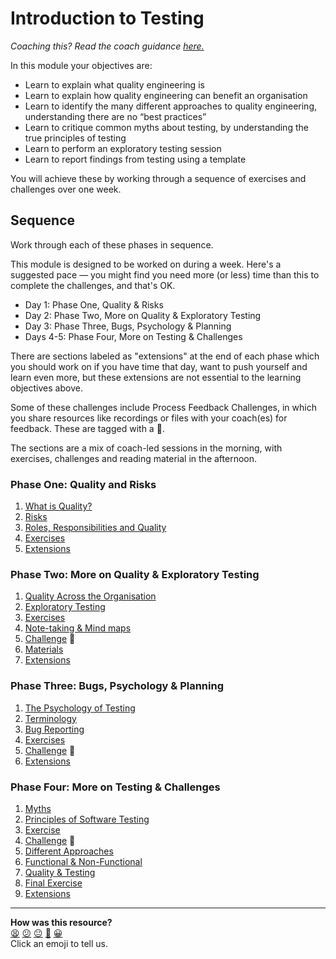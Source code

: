 # Introduction to Testing

_Coaching this? Read the coach guidance
[here.](https://github.com/makersacademy/slug/blob/main/materials/universe/quality_engineering/intro_to_testing/HOW_TO_COACH.x.md)_

In this module your objectives are:

* Learn to explain what quality engineering is
* Learn to explain how quality engineering can benefit an organisation
* Learn to identify the many different approaches to quality engineering,
  understanding there are no “best practices”
* Learn to critique common myths about testing, by understanding the true
  principles of testing
* Learn to perform an exploratory testing session
* Learn to report findings from testing using a template

You will achieve these by working through a sequence of exercises and challenges
over one week.

## Sequence

Work through each of these phases in sequence.

This module is designed to be worked on during a week. Here's a suggested pace —
you might find you need more (or less) time than this to complete the
challenges, and that's OK.

* Day 1: Phase One, Quality & Risks
* Day 2: Phase Two, More on Quality & Exploratory Testing
* Day 3: Phase Three, Bugs, Psychology & Planning
* Days 4-5: Phase Four, More on Testing & Challenges

There are sections labeled as "extensions" at the end of each phase which you
should work on if you have time that day, want to push yourself and learn even
more, but these extensions are not essential to the learning objectives above.

Some of these challenges include Process Feedback Challenges, in which you share
resources like recordings or files with your coach(es) for feedback. These are
tagged with a :satellite:.

The sections are a mix of coach-led sessions in the morning, with exercises,
challenges and reading material in the afternoon.

### Phase One: Quality and Risks

1. [What is Quality?](./phase1/01_quality.md)
2. [Risks](./phase1/02_risks.md)
3. [Roles, Responsibilities and Quality](./phase1/03_group_quality.md)
4. [Exercises](./phase1/04_solo_risks.md)
5. [Extensions](./phase1/05_extensions.md)

### Phase Two: More on Quality & Exploratory Testing

1. [Quality Across the Organisation](./phase2/01_organisation.md)
2. [Exploratory Testing](./phase2/02_exploratory.md)
3. [Exercises](./phase2/03_solo_exploring.md)
4. [Note-taking & Mind maps](./phase2/04_notes_and_mindmaps.md)
5. [Challenge](./phase2/05_solo_exploring_more.md) :satellite:
6. [Materials](./phase2/06_materials.md)
7. [Extensions](./phase2/07_extensions.md)

### Phase Three: Bugs, Psychology & Planning

1. [The Psychology of Testing](./phase3/01_psychology.md)
2. [Terminology](./phase3/02_terminology.md)
3. [Bug Reporting](./phase3/03_bug_reporting.md)
4. [Exercises](./phase3/04_pair_test_analysis.md)
5. [Challenge](./phase3/05_pair_test_analysis_more.md) :satellite:
6. [Extensions](./phase3/06_extensions.md)

### Phase Four: More on Testing & Challenges

1. [Myths](./phase4/01_myths.md)
2. [Principles of Software Testing](./phase4/02_principles.md)
3. [Exercise](./phase4/03_pair_exercise.md)
4. [Challenge](./phase4/04_pair_challenge.md) :satellite:
5. [Different Approaches](./phase4/05_more_on_testing.md)
6. [Functional & Non-Functional](./phase4/06_functional_non_functional.md)
7. [Quality & Testing](./phase4/07_quality_and_testing.md)
8. [Final Exercise](./phase4/08_final_exercise.md)
9. [Extensions](./phase4/09_extensions.md)

<!-- BEGIN GENERATED SECTION DO NOT EDIT -->

---

**How was this resource?**  
[😫](https://airtable.com/shrUJ3t7KLMqVRFKR?prefill_Repository=makersacademy%2Fintro-to-testing&prefill_File=README.md&prefill_Sentiment=😫) [😕](https://airtable.com/shrUJ3t7KLMqVRFKR?prefill_Repository=makersacademy%2Fintro-to-testing&prefill_File=README.md&prefill_Sentiment=😕) [😐](https://airtable.com/shrUJ3t7KLMqVRFKR?prefill_Repository=makersacademy%2Fintro-to-testing&prefill_File=README.md&prefill_Sentiment=😐) [🙂](https://airtable.com/shrUJ3t7KLMqVRFKR?prefill_Repository=makersacademy%2Fintro-to-testing&prefill_File=README.md&prefill_Sentiment=🙂) [😀](https://airtable.com/shrUJ3t7KLMqVRFKR?prefill_Repository=makersacademy%2Fintro-to-testing&prefill_File=README.md&prefill_Sentiment=😀)  
Click an emoji to tell us.

<!-- END GENERATED SECTION DO NOT EDIT -->
